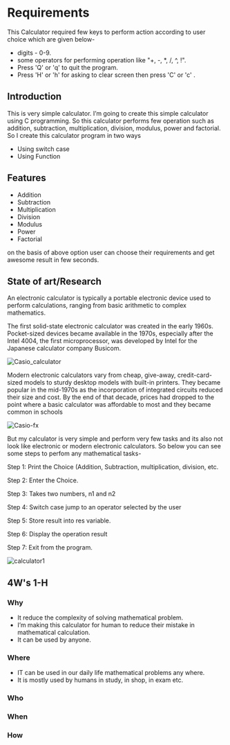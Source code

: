 
# Requirements
  This Calculator required few keys to perform action according to user choice which are given below-
   - digits - 0-9.
   - some operators for performing operation like "+, -, *, /, ^, !".
   - Press 'Q' or 'q' to quit the program.
   - Press 'H' or 'h' for asking to clear screen then press 'C' or 'c' .

## Introduction

  This is very simple calculator. I’m going to create this simple calculator using C programming. So this calculator performs few operation such as addition, subtraction, multiplication, division, modulus, power and factorial. So I create this calculator program in two ways 
  - Using switch case
  - Using Function

## Features
  - Addition
  - Subtraction
  - Multiplication
  - Division
  - Modulus
  - Power
  - Factorial
  
  on the basis of above option user can choose their requirements and get awesome result in few seconds.
  
 ## State of art/Research
 An electronic calculator is typically a portable electronic device used to perform calculations, ranging from basic arithmetic to complex mathematics.
 
The first solid-state electronic calculator was created in the early 1960s. Pocket-sized devices became available in the 1970s, especially after the Intel 4004, the first microprocessor, was developed by Intel for the Japanese calculator company Busicom. 

![Casio_calculator](https://user-images.githubusercontent.com/49648354/143389132-f23ed0f7-4e5f-4c13-900a-e5b4eeb66791.jpg)

Modern electronic calculators vary from cheap, give-away, credit-card-sized models to sturdy desktop models with built-in printers. They became popular in the mid-1970s as the incorporation of integrated circuits reduced their size and cost. By the end of that decade, prices had dropped to the point where a basic calculator was affordable to most and they became common in schools

![Casio-fx](https://user-images.githubusercontent.com/49648354/143390047-ba51da98-b27a-47ff-9a86-e811708daffa.jpg)

But my calculator is very simple and perform very few tasks and its also not look like electronic or modern electronic calculators. So below you can see some steps to perfom any mathematical tasks-

Step 1: Print the Choice (Addition, Subtraction, multiplication, division, etc.

Step 2: Enter the Choice.

Step 3: Takes two numbers, n1 and n2

Step 4: Switch case jump to an operator selected by the user

Step 5: Store result into res variable.

Step 6: Display the operation result

Step 7: Exit from the program.

![calculator1](https://user-images.githubusercontent.com/49648354/143386912-a13acaed-743f-4250-9f9d-650ae0688474.png)

## 4W's 1-H
### Why
  - It reduce the complexity of solving mathematical problem.
  - I’m making this calculator for human to reduce their mistake in mathematical calculation.
  - It can be used by anyone.
### Where
  - IT can be used in our daily life mathematical problems any where.
  - It is mostly used by humans in study, in shop, in exam etc.
### Who
### When
### How
